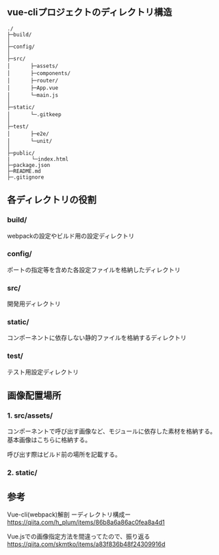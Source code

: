 ## vue-cliプロジェクトのディレクトリ構造
```
./
├─build/ 
│
├─config/
│
├─src/
│　　　　├─assets/
│　　　　├─components/
│　　　　├─router/
│　　　　├─App.vue
│　　　　└─main.js
│
├─static/
│　　　　└─.gitkeep
│
├─test/ 
│　　　　├─e2e/
│　　　　└─unit/
│
├─public/
|       └─index.html
├─package.json
├─README.md
├─.gitignore

```
## 各ディレクトリの役割
### build/
webpackの設定やビルド用の設定ディレクトリ

### config/
ポートの指定等を含めた各設定ファイルを格納したディレクトリ

### src/
開発用ディレクトリ

### static/
コンポーネントに依存しない静的ファイルを格納するディレクトリ

### test/
テスト用設定ディレクトリ

## 画像配置場所
### 1. src/assets/
コンポーネントで呼び出す画像など、モジュールに依存した素材を格納する。
基本画像はこちらに格納する。

呼び出す際はビルド前の場所を記載する。

### 2. static/

## 参考
Vue-cli(webpack)解剖 ーディレクトリ構成ー  
https://qiita.com/h_plum/items/86b8a6a86ac0fea8a4d1

Vue.jsでの画像指定方法を間違ってたので、振り返る  
https://qiita.com/skmtko/items/a83f836b48f24309916d
